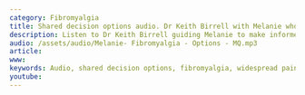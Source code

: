 ```yaml
---
category: Fibromyalgia
title: Shared decision options audio. Dr Keith Birrell with Melanie who has fibromyalgia
description: Listen to Dr Keith Birrell guiding Melanie to make informed decisions to improve her pain, sleep and stress levels
audio: /assets/audio/Melanie- Fibromyalgia - Options - MQ.mp3
article: 
www: 
keywords: Audio, shared decision options, fibromyalgia, widespread pain, poor sleep, stress, stress levels, informed decision, tai Chi, amitriptyline, cognitive behavioural therapy, CBT
youtube:
--- 
```

